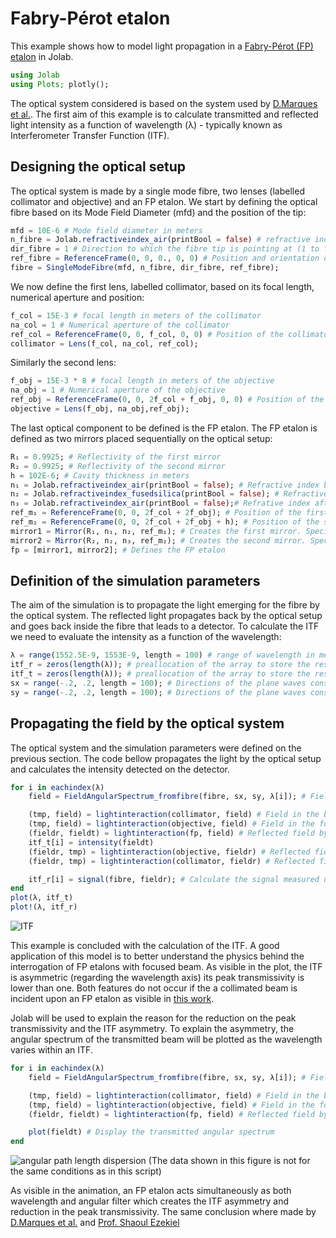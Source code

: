 # Fabry-Pérot etalon
This example shows how to model light propagation in a [Fabry-Pérot  (FP) etalon](https://en.wikipedia.org/wiki/Fabry%E2%80%93P%C3%A9rot_interferometer) in Jolab.

```julia
using Jolab
using Plots; plotly();
```

The optical system considered is based on the system used by [D.Marques et al.](https://www.osapublishing.org/oe/abstract.cfm?uri=oe-28-5-7691). The first aim of this example is to calculate transmitted and reflected light intensity as a function of wavelength (λ) - typically known as Interferometer Transfer Function (ITF).

## Designing the optical setup
The optical system is made by a single mode fibre, two lenses (labelled collimator and objective) and an FP etalon.
We start by defining the optical fibre based on its Mode Field Diameter (mfd) and the position of the tip:
```julia
mfd = 10E-6 # Mode field diameter in meters
n_fibre = Jolab.refractiveindex_air(printBool = false) # refractive index outside the fibre
dir_fibre = 1 # Direction to which the fibre tip is pointing at (1 to forward and -1 to backward)
ref_fibre = ReferenceFrame(0, 0, 0., 0, 0) # Position and orientation of the fibre tip in meters (x,y,z,θ,ϕ)
fibre = SingleModeFibre(mfd, n_fibre, dir_fibre, ref_fibre);
```
We now define the first lens, labelled collimator, based on its focal length, numerical aperture and position:
```julia
f_col = 15E-3 # focal length in meters of the collimator
na_col = 1 # Numerical aperture of the collimator
ref_col = ReferenceFrame(0, 0, f_col, 0, 0) # Position of the collimator in meters (x,y,z,θ,ϕ)
collimator = Lens(f_col, na_col, ref_col);
```
Similarly the second lens:
```julia
f_obj = 15E-3 * 8 # focal length in meters of the objective
na_obj = 1 # Numerical aperture of the objective
ref_obj = ReferenceFrame(0, 0, 2f_col + f_obj, 0, 0) # Position of the objective in meters (x,y,z,θ,ϕ)
objective = Lens(f_obj, na_obj,ref_obj);
```

The last optical component to be defined is the FP etalon. The FP etalon is defined as two mirrors placed sequentially on the optical setup:
```julia
R₁ = 0.9925; # Reflectivity of the first mirror
R₂ = 0.9925; # Reflectivity of the second mirror
h = 102E-6; # Cavity thickness in meters
n₁ = Jolab.refractiveindex_air(printBool = false); # Refractive index before the first mirror
n₂ = Jolab.refractiveindex_fusedsilica(printBool = false); # Refractive index before the first mirror
n₃ = Jolab.refractiveindex_air(printBool = false);# Refrative index after the second mirror
ref_m₁ = ReferenceFrame(0, 0, 2f_col + 2f_obj); # Position of the first FP mirror in meters (x,y,z)
ref_m₂ = ReferenceFrame(0, 0, 2f_col + 2f_obj + h); # Position of the second FP mirror in meters (x,y,z).
mirror1 = Mirror(R₁, n₁, n₂, ref_m₁); # Creates the first mirror. Specifies the refractive index before and after the mirror and the position
mirror2 = Mirror(R₂, n₂, n₃, ref_m₂); # Creates the second mirror. Specifies the refractive index before and after the mirror and the position
fp = [mirror1, mirror2]; # Defines the FP etalon
```

## Definition of the simulation parameters

The aim of the simulation is to propagate the light emerging for the fibre by the optical system. The reflected light propagates back by the optical setup and goes back inside the fibre that leads to a detector. To calculate the ITF we need to evaluate the intensity as a function of the wavelength:

```julia
λ = range(1552.5E-9, 1553E-9, length = 100) # range of wavelength in meters
itf_r = zeros(length(λ)); # preallocation of the array to store the result
itf_t = zeros(length(λ)); # preallocation of the array to store the result
sx = range(-.2, .2, length = 100); # Directions of the plane waves considered. It is related with the angles by sx = sinθcosϕ. Affect the model convergence
sy = range(-.2, .2, length = 100); # Directions of the plane waves considered. It is related with the angles by sy = sinθsinϕ. Affect the model convergence
```

## Propagating the field by the optical system
The optical system and the simulation parameters were defined on the previous section. The code bellow propagates the light by the optical setup and calculates the intensity detected on the detector.

```julia
for i in eachindex(λ)
    field = FieldAngularSpectrum_fromfibre(fibre, sx, sy, λ[i]); # Field in the tip of the fibre

    (tmp, field) = lightinteraction(collimator, field) # Field in the back focal plane of the collimator/objective
    (tmp, field) = lightinteraction(objective, field) # Field in the focal plane of the objective
    (fieldr, fieldt) = lightinteraction(fp, field) # Reflected field by the Fabry Perot etalon
    itf_t[i] = intensity(fieldt)
    (fieldr, tmp) = lightinteraction(objective, fieldr) # Reflected field in the back focal plane of the collimator/objective
    (fieldr, tmp) = lightinteraction(collimator, fieldr) # Reflected field in the focal plane of the collimator, i.e., the tip of the fibre

    itf_r[i] = signal(fibre, fieldr); # Calculate the signal measured using a fibre based detection system
end
plot(λ, itf_t)
plot!(λ, itf_r)
```
![ITF](../assets/itf.png)

This example is concluded with the calculation of the ITF. A good application of this model is to better understand the physics behind the interrogation of FP etalons with focused beam. As visible in the plot, the ITF is asymmetric (regarding the wavelength axis) its peak transmissivity is lower than one. Both features do not occur if the a collimated beam is incident upon an FP etalon as visible in [this work](https://www.osapublishing.org/oe/abstract.cfm?uri=oe-28-5-7691).

Jolab will be used to explain the reason for the reduction on the peak transmissivity and the ITF asymmetry. To explain the asymmetry, the angular spectrum of the transmitted beam will be plotted as the wavelength varies within an ITF.

```julia
for i in eachindex(λ)
    field = FieldAngularSpectrum_fromfibre(fibre, sx, sy, λ[i]); # Field in the tip of the fibre

    (tmp, field) = lightinteraction(collimator, field) # Field in the back focal plane of the collimator/objective
    (tmp, field) = lightinteraction(objective, field) # Field in the focal plane of the objective
    (fieldr, fieldt) = lightinteraction(fp, field) # Reflected field by the Fabry Pérot etalon

    plot(fieldt) # Display the transmitted angular spectrum
end
```

![angular path length dispersion](../assets/angularpathdispersion.gif)
(The data shown in this figure is not for the same conditions as in this script)

As visible in the animation, an FP etalon acts simultaneously as both wavelength and angular filter which creates the ITF asymmetry and reduction in the peak transmissivity. The same conclusion where made by [D.Marques et al.](https://www.spiedigitallibrary.org/conference-proceedings-of-spie/10878/108780Q/On-the-intuitive-understanding-of-interrogating-Fabry-Perot-etalon-with/10.1117/12.2508413.full?SSO=1) and [Prof. Shaoul Ezekiel](https://ocw.mit.edu/resources/res-6-006-video-demonstrations-in-lasers-and-optics-spring-2008/demonstrations-in-physical-optics/plane-mirror-cavity-2014-diverging-beams/)
